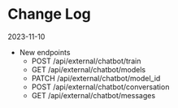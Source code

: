 # Change Log

2023-11-10

- New endpoints
  - POST  /api/external/chatbot/train
  - GET   /api/external/chatbot/models
  - PATCH /api/external/chatbot/model_id
  - POST  /api/external/chatbot/conversation
  - GET   /api/external/chatbot/messages
